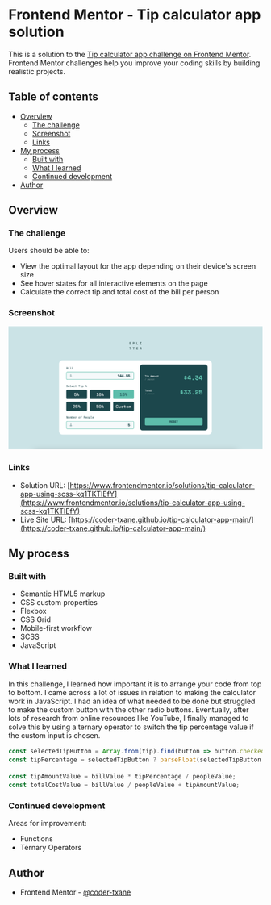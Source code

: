 # Frontend Mentor - Tip calculator app solution

This is a solution to the [Tip calculator app challenge on Frontend Mentor](https://www.frontendmentor.io/challenges/tip-calculator-app-ugJNGbJUX). Frontend Mentor challenges help you improve your coding skills by building realistic projects.

## Table of contents

- [Overview](#overview)
  - [The challenge](#the-challenge)
  - [Screenshot](#screenshot)
  - [Links](#links)
- [My process](#my-process)
  - [Built with](#built-with)
  - [What I learned](#what-i-learned)
  - [Continued development](#continued-development)
- [Author](#author)

## Overview

### The challenge

Users should be able to:

- View the optimal layout for the app depending on their device's screen size
- See hover states for all interactive elements on the page
- Calculate the correct tip and total cost of the bill per person

### Screenshot

![](design/final-design.png)

### Links

- Solution URL: [https://www.frontendmentor.io/solutions/tip-calculator-app-using-scss-kq1TKTIEfY](https://www.frontendmentor.io/solutions/tip-calculator-app-using-scss-kq1TKTIEfY)
- Live Site URL: [https://coder-txane.github.io/tip-calculator-app-main/](https://coder-txane.github.io/tip-calculator-app-main/)

## My process

### Built with

- Semantic HTML5 markup
- CSS custom properties
- Flexbox
- CSS Grid
- Mobile-first workflow
- SCSS
- JavaScript

### What I learned

In this challenge, I learned how important it is to arrange your code from top to bottom. I came across a lot of issues in relation to making the calculator work in JavaScript. I had an idea of what needed to be done but struggled to make the custom button with the other radio buttons. Eventually, after lots of research from online resources like YouTube, I finally managed to solve this by using a ternary operator to switch the tip percentage value if the custom input is chosen.

```js
const selectedTipButton = Array.from(tip).find(button => button.checked);
const tipPercentage = selectedTipButton ? parseFloat(selectedTipButton.value) / 100 : parseFloat(custom.value) / 100;

const tipAmountValue = billValue * tipPercentage / peopleValue;
const totalCostValue = billValue / peopleValue + tipAmountValue;
```

### Continued development

Areas for improvement:
- Functions
- Ternary Operators

## Author

- Frontend Mentor - [@coder-txane](https://www.frontendmentor.io/profile/coder-txane)
